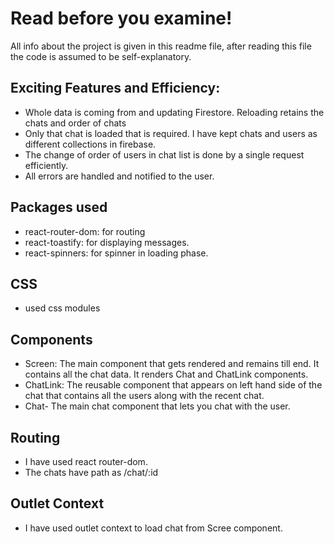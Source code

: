# Read before you examine!

All info about the project is given in this readme file, after reading this file the code is assumed to be self-explanatory.

## Exciting Features and Efficiency:  
- Whole data is coming from and updating Firestore. Reloading retains the chats and order of chats 
- Only that chat is loaded that is required. I have kept chats and users as different collections in firebase.
- The change of order of users in chat list is done by a single request efficiently.
- All errors are handled and notified to the user.

## Packages used
- react-router-dom: for routing
- react-toastify: for displaying messages.
- react-spinners: for spinner in loading phase.

## CSS

- used css modules


## Components
- Screen: The main component that gets rendered and remains till end. It contains all the chat data. It renders Chat and ChatLink components.
- ChatLink: The reusable component that appears on left hand side of the chat that contains all the users along with the recent chat.
- Chat- The main chat component that lets you chat with the user.

## Routing

- I have used react router-dom.
- The chats have path as /chat/:id

## Outlet Context
- I have used outlet context to load chat from Scree component.